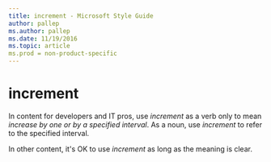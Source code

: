 ```yaml
---
title: increment - Microsoft Style Guide
author: pallep
ms.author: pallep
ms.date: 11/19/2016
ms.topic: article
ms.prod = non-product-specific
---
```


# increment

In content for developers and IT pros, use *increment* as a verb only to mean *increase by one or by a specified interval*. As a noun, use *increment* to refer to the specified interval.

In other content, it's OK to use *increment* as long as the meaning is clear.

